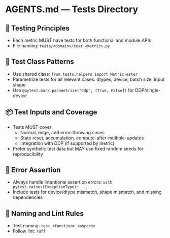 # AGENTS.md — Tests Directory

## 🦾 Testing Principles

- Each metric MUST have tests for both functional and module APIs
- File naming: `tests/<domain>/test_<metric>.py`

## 🚥 Test Class Patterns

- Use shared class: `from tests.helpers import MetricTester`
- Parametrize tests for all relevant cases: dtypes, device, batch size, input shape
- Use `@pytest.mark.parametrize("ddp", [True, False])` for DDP/single-device

## 📦 Test Inputs and Coverage

- Tests MUST cover:
  - Normal, edge, and error-throwing cases
  - State reset, accumulation, compute-after-multiple-updates
  - Integration with DDP (if supported by metric)
- Prefer synthetic test data but MAY use fixed random seeds for reproducibility

## 🚨 Error Assertion

- Always handle intentional assertion errors: `with pytest.raises(ExceptionType): ...`
- Include tests for device/dtype mismatch, shape mismatch, and missing dependencies

## 📄 Naming and Lint Rules

- Test naming: `test_<function>_<aspect>`
- Follow lint: `ruff`
